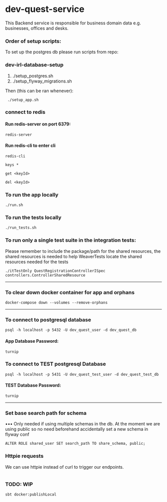 # dev-quest-service

This Backend service is responsible for business domain data e.g. businesses, offices and desks.

### Order of setup scripts:

To set up the postgres db please run scripts from repo:

### dev-irl-database-setup

1. ./setup_postgres.sh
2. ./setup_flyway_migrations.sh

Then (this can be ran whenever):

```
 ./setup_app.sh
```

### connect to redis

#### Run redis-server on port 6379:

```
redis-server
```

#### Run redis-cli to enter cli

```
redis-cli
```

```
keys *
```

```
get <keyId>
```

```
del <keyId>
```

### To run the app locally

```
./run.sh
```

### To run the tests locally

```
./run_tests.sh
```

### To run only a single test suite in the integration tests:

Please remember to include the package/path for the shared resources,
the shared resources is needed to help WeaverTests locate the shared resources needed for the tests

```
./itTestOnly QuestRegistrationControllerISpec controllers.ControllerSharedResource
```

---

### To clear down docker container for app and orphans

```
docker-compose down --volumes --remove-orphans
```

---

### To connect to postgresql database

```
psql -h localhost -p 5432 -U dev_quest_user -d dev_quest_db
```

#### App Database Password:

```
turnip
```

### To connect to TEST postgresql Database

```
psql -h localhost -p 5431 -U dev_quest_test_user -d dev_quest_test_db
```

#### TEST Database Password:

```
turnip
```

---

### Set base search path for schema

••• Only needed if using multiple schemas in the db. At the moment we are using public so no need beforehand
accidentally set a new schema in flyway conf

```
ALTER ROLE shared_user SET search_path TO share_schema, public;
```

### Httpie requests

We can use httpie instead of curl to trigger our endpoints.

```

```

### TODO: WIP

```
sbt docker:publishLocal
```
